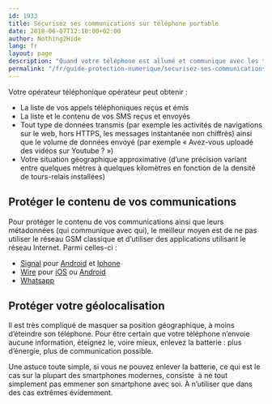 ```yaml
---
id: 1933
title: Sécurisez ses communications sur téléphone portable
date: 2018-06-07T12:10:00+02:00
author: Nothing2Hide
lang: fr
layout: page
description: "Quand votre téléphone est allumé et communique avec les tours-relais, il peut être utilisé comme un moyen d&rsquo;écoute pour ceux qui ont accès aux informations des opérateurs téléphoniques. Voici comment s'en prémunir."
permalink: "/fr/guide-protection-numerique/securisez-ses-communications-sur-telephone-portable/"
---
```


Votre opérateur téléphonique opérateur peut obtenir :

  * La liste de vos appels téléphoniques reçus et émis
  * La liste et le contenu de vos SMS reçus et envoyés
  * Tout type de données transmis (par exemple les activités de navigations sur le web, hors HTTPS, les messages instantanée non chiffrés) ainsi que le volume de données envoyé (par exemple « Avez-vous uploadé des vidéos sur Youtube ? »)
  * Votre situation géographique approximative (d&rsquo;une précision variant entre quelques mètres à quelques kilomètres en fonction de la densité de tours-relais installées)

## Protéger le contenu de vos communications

Pour protéger le contenu de vos communications ainsi que leurs métadonnées (qui communique avec qui), le meilleur moyen est de ne pas utiliser le réseau GSM classique et d&rsquo;utiliser des applications utilisant le réseau Internet. Parmi celles-ci :

  * [Signal](https://signal.org/) pour [Android](https://play.google.com/store/apps/details?id=org.thoughtcrime.securesms) et [Iphone](https://itunes.apple.com/us/app/signal-private-messenger/id874139669?mt=8)
  * [Wire](https://wire.com/en/) pour [iOS](https://itunes.apple.com/app/wire/id930944768?mt=8) ou [Android](https://play.google.com/store/apps/details?id=com.wire)
  * [Whatsapp](https://www.whatsapp.com/)

## Protéger votre géolocalisation

Il est très compliqué de masquer sa position géographique, à moins d&rsquo;éteindre son téléphone. Pour être certain que votre téléphone n&rsquo;envoie aucune information, éteignez le, voire mieux, enlevez la batterie : plus d&rsquo;énergie, plus de communication possible.

Une astuce toute simple, si vous ne pouvez enlever la batterie, ce qui est le cas sur la plupart des smartphones modernes, consiste  à ne tout simplement pas emmener son smartphone avec soi. À n&rsquo;utiliser que dans des cas extrêmes évidemment.
